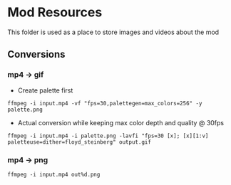 # Mod Resources
This folder is used as a place to store images and videos about the mod

## Conversions
### mp4 -> gif
- Create palette first

```ffmpeg -i input.mp4 -vf "fps=30,palettegen=max_colors=256" -y palette.png```

- Actual conversion while keeping max color depth and quality @ 30fps

```ffmpeg -i input.mp4 -i palette.png -lavfi "fps=30 [x]; [x][1:v] paletteuse=dither=floyd_steinberg" output.gif```

### mp4 -> png

```ffmpeg -i input.mp4 out%d.png```
